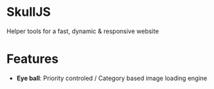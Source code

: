 SkullJS
=======

Helper tools for a fast, dynamic &amp; responsive website

# Features

* **Eye ball**: Priority controled / Category based image loading engine
